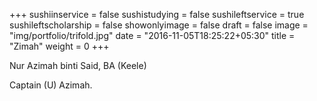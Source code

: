 +++
sushiinservice = false
sushistudying = false
sushileftservice = true
sushileftscholarship = false
showonlyimage = false
draft = false
image = "img/portfolio/trifold.jpg"
date = "2016-11-05T18:25:22+05:30"
title = "Zimah"
weight = 0
+++

Nur Azimah binti Said, BA (Keele)
<!--more-->

Captain (U) Azimah.